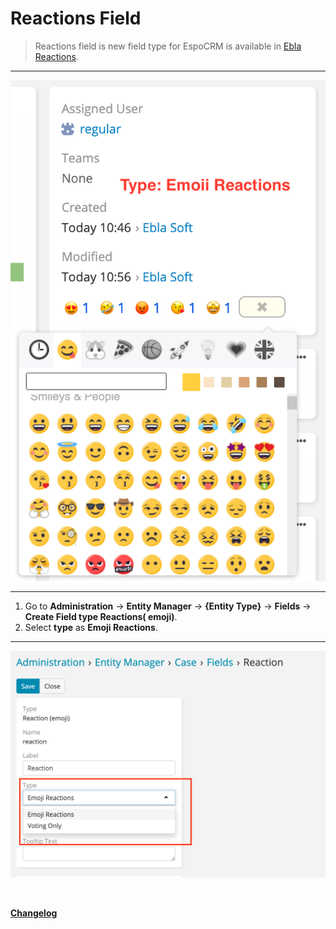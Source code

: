 # Reactions Field

> Reactions field is new field type for EspoCRM is available
> in [Ebla Reactions](https://www.eblasoft.com.tr/espocrm-extension-page/reactions).

---

![Reactions](../../_static/images/extensions/reactions/reactions.png)

---

1. Go to **Administration** -> **Entity Manager** -> **{Entity Type}** -> **Fields** -> **Create Field type Reactions(
   emoji)**.
2. Select **type** as **Emoji Reactions**.

---

![Reactions](../../_static/images/extensions/reactions/reactions-op.png)

<br>

**<font color=gray> [Changelog](changelog.md) </font>**